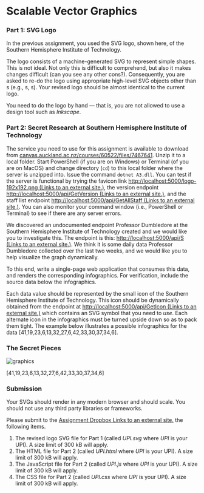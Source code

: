 # Scalable Vector Graphics
### Part 1: SVG Logo

In the previous assignment, you used the SVG logo, shown here, of the Southern Hemisphere Institute of Technology.

The logo consists of a machine-generated SVG <path> to represent simple shapes. This is not ideal. Not only this <path> is difficult to comprehend, but also it makes changes difficult (can you see any other cons?). Consequently, you are asked to re-do the logo using appropriate high-level SVG objects other than <path>s (e.g., <rect>s, <circle>s). Your revised logo should be almost identical to the current logo.

You need to do the logo by hand — that is, you are not allowed to use a design tool such as _Inkscape_.

### Part 2: Secret Research at Southern Hemisphere Institute of Technology

The service you need to use for this assignment is available to download from [canvas.auckland.ac.nz/courses/60522/files/7467641](https://canvas.auckland.ac.nz/courses/60522/files/7467641). Unzip it to a local folder. Start PowerShell (if you are on Windows) or Terminal (of you are on MacOS) and change directory (`cd`) to this local folder where the server is unzipped into. Issue the command `dotnet A3.dll`. You can test if the server is functional by trying the favicon link [http://localhost:5000/logo-192x192.png (Links to an external site.)](http://localhost:5000/logo-192x192.png), the version endpoint [http://localhost:5000/api/GetVersion (Links to an external site.)](http://localhost:5000/api/GetVersion), and the staff list endpoint [http://localhost:5000/api/GetAllStaff (Links to an external site.)](http://localhost:5000/api/GetAllStaff). You can also monitor your command window (i.e., PowerShell or Terminal) to see if there are any server errors.

We discovered an undocumented endpoint Professor Dumbledore at the Southern Hemisphere Institute of Technology created and we would like you to investigate this. The endpoint is this: [http://localhost:5000/api/S  (Links to an external site.)](http://localhost:5000/api/S). We think it is some daily data Professor Dumbledore collected over the last two weeks, and we would like you to help visualize the graph dynamically.

To this end, write a single-page web application that consumes this data, and renders the corresponding infographics. For verification, include the source data below the infographics.

Each data value should be represented by the small icon of the Southern Hemisphere Institute of Technology. This icon should be dynamically obtained from the endpoint at [http://localhost:5000/api/GetIcon (Links to an external site.)](http://localhost:5000/api/GetIcon) which contains an SVG symbol that you need to _use_. Each alternate icon in the infographics must be turned upside down so as to pack them tight. The example below illustrates a possible infographics for the data [41,19,23,6,13,32,27,6,42,33,30,37,34,6].
	
### The Secret Pieces

![graphics](https://cws.auckland.ac.nz/335a3x/SampleInfoGraphics.svg)

[41,19,23,6,13,32,27,6,42,33,30,37,34,6]
	
### Submission

Your SVGs should render in any modern browser and should scale. You should not use any third party libraries or frameworks.

Please submit to the [Assignment Dropbox Links to an external site.](https://adb.auckland.ac.nz/) the following items.

1.  The revised logo SVG file for Part 1 (called _UPI.svg_ where _UPI_ is your UPI). A size limit of 300 kB will apply.
2.  The HTML file for Part 2 (called _UPI.html_ where _UPI_ is your UPI). A size limit of 300 kB will apply.
3.  The JavaScript file for Part 2 (called _UPI.js_ where _UPI_ is your UPI). A size limit of 300 kB will apply.
4.  The CSS file for Part 2 (called _UPI.css_ where _UPI_ is your UPI). A size limit of 300 kB will apply.
